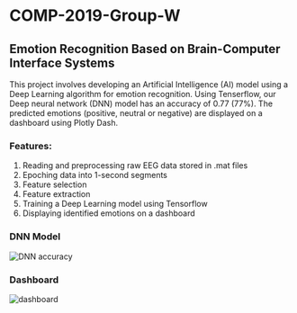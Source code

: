# COMP-2019-Group-W
## Emotion Recognition Based on Brain-Computer Interface Systems
This project involves developing an Artificial Intelligence (AI) model using a Deep Learning algorithm for emotion recognition. Using Tenserflow, our Deep neural network (DNN) model has an accuracy of 0.77 (77%). The predicted emotions (positive, neutral or negative) are displayed on a dashboard using Plotly Dash.

### Features: 
1. Reading and preprocessing raw EEG data stored in .mat files
2. Epoching data into 1-second segments
3. Feature selection
4. Feature extraction 
5. Training a Deep Learning model using Tensorflow
6. Displaying identified emotions on a dashboard

### DNN Model  
![DNN accuracy](https://user-images.githubusercontent.com/104295321/223138039-a60a0244-68ca-4fa0-bc10-6b4d7306c223.jpg)

### Dashboard  
![dashboard](https://user-images.githubusercontent.com/104295321/223139736-77fca232-671d-439d-8591-4839c7d7c16d.jpg)
